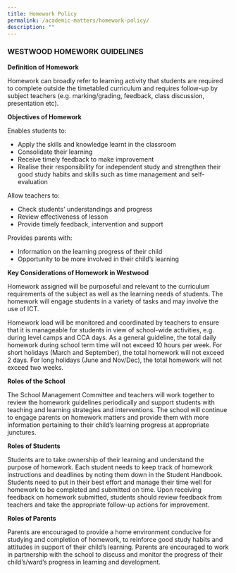 ```yaml
---
title: Homework Policy
permalink: /academic-matters/homework-policy/
description: ""
---
```

### WESTWOOD HOMEWORK GUIDELINES


**Definition of Homework**  

Homework can broadly refer to learning activity that students are required to complete outside the timetabled curriculum and requires follow-up by subject teachers (e.g. marking/grading, feedback, class discussion, presentation etc).  

  

**Objectives of Homework**

Enables students to:

*   Apply the skills and knowledge learnt in the classroom
*   Consolidate their learning
*   Receive timely feedback to make improvement
*   Realise their responsibility for independent study and strengthen their good study habits and skills such as time management and self-evaluation

Allow teachers to: 

*   Check students' understandings and progress
*   Review effectiveness of lesson
*   Provide timely feedback, intervention and support

Provides parents with:

*   Information on the learning progress of their child
*   Opportunity to be more involved in their child’s learning

  

**Key Considerations of Homework in Westwood**

Homework assigned will be purposeful and relevant to the curriculum requirements of the subject as well as the learning needs of students. The homework will engage students in a variety of tasks and may involve the use of ICT. 

  

Homework load will be monitored and coordinated by teachers to ensure that it is manageable for students in view of school-wide activities, e.g. during level camps and CCA days. As a general guideline, the total daily homework during school term time will not exceed 10 hours per week. For short holidays (March and September), the total homework will not exceed 2 days. For long holidays (June and Nov/Dec), the total homework will not exceed two weeks. 

  

**Roles of the School**

The School Management Committee and teachers will work together to review the homework guidelines periodically and support students with teaching and learning strategies and interventions. The school will continue to engage parents on homework matters and provide them with more information pertaining to their child’s learning progress at appropriate junctures.   

  

**Roles of Students**

Students are to take ownership of their learning and understand the purpose of homework. Each student needs to keep track of homework instructions and deadlines by noting them down in the Student Handbook. Students need to put in their best effort and manage their time well for homework to be completed and submitted on time. Upon receiving feedback on homework submitted, students should review feedback from teachers and take the appropriate follow-up actions for improvement.   

  

**Roles of Parents**  

Parents are encouraged to provide a home environment conducive for studying and completion of homework, to reinforce good study habits and attitudes in support of their child’s learning. Parents are encouraged to work in partnership with the school to discuss and monitor the progress of their child’s/ward’s progress in learning and development.